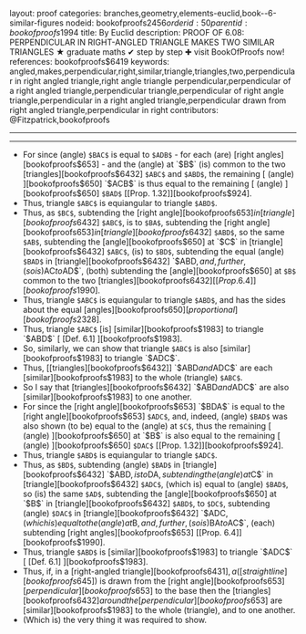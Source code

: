 layout: proof
categories: branches,geometry,elements-euclid,book--6-similar-figures
nodeid: bookofproofs$2456
orderid: 50
parentid: bookofproofs$1994
title: By Euclid
description: PROOF OF 6.08: PERPENDICULAR IN RIGHT-ANGLED TRIANGLE MAKES TWO SIMILAR TRIANGLES &#9733; graduate maths &#10004; step by step &#10010; visit BookOfProofs now!
references: bookofproofs$6419
keywords: angled,makes,perpendicular,right,similar,triangle,triangles,two,perpendicular in right angled triangle,right angle triangle perpendicular,perpendicular of a right angled triangle,perpendicular triangle,perpendicular of right angle triangle,perpendicular in a right angled triangle,perpendicular drawn from right angled triangle,perpendicular in right
contributors: @Fitzpatrick,bookofproofs

---


---



* For since (angle) `$BAC$` is equal to `$ADB$` - for each (are) [right angles][bookofproofs$653] - and the (angle) at `$B$` (is) common to the two [triangles][bookofproofs$6432] `$ABC$` and `$ABD$`, the remaining [ (angle) ][bookofproofs$650] `$ACB$` is thus equal to the remaining [ (angle) ][bookofproofs$650] `$BAD$` [[Prop. 1.32]][bookofproofs$924].
* Thus, triangle `$ABC$` is equiangular to triangle `$ABD$`.
* Thus, as `$BC$`, subtending the [right angle][bookofproofs$653] in [triangle][bookofproofs$6432] `$ABC$`, is to `$BA$`, subtending the [right angle][bookofproofs$653] in [triangle][bookofproofs$6432] `$ABD$`, so the same `$AB$`, subtending the [angle][bookofproofs$650] at `$C$` in [triangle][bookofproofs$6432] `$ABC$`, (is) to `$BD$`, subtending the equal (angle) `$BAD$` in [triangle][bookofproofs$6432] `$ABD$`, and, further, (so is) `$AC$` to `$AD$`, (both) subtending the [angle][bookofproofs$650] at `$B$` common to the two [triangles][bookofproofs$6432] [[Prop. 6.4]][bookofproofs$1990].
* Thus, triangle `$ABC$` is equiangular to triangle `$ABD$`, and has the sides about the equal [angles][bookofproofs$650] [proportional][bookofproofs$2328].
* Thus, triangle `$ABC$` [is] [similar][bookofproofs$1983] to triangle `$ABD$` [ [Def. 6.1] ][bookofproofs$1983].
* So, similarly, we can show that triangle `$ABC$` is also [similar][bookofproofs$1983] to triangle `$ADC$`.
* Thus, [[triangles][bookofproofs$6432]] `$ABD$` and `$ADC$` are each [similar][bookofproofs$1983] to the whole (triangle) `$ABC$`.
* So I say that [triangles][bookofproofs$6432] `$ABD$` and `$ADC$` are also [similar][bookofproofs$1983] to one another.
* For since the [right angle][bookofproofs$653] `$BDA$` is equal to the [right angle][bookofproofs$653] `$ADC$`, and, indeed, (angle) `$BAD$` was also shown (to be) equal to the (angle) at `$C$`, thus the remaining [ (angle) ][bookofproofs$650] at `$B$` is also equal to the remaining [ (angle) ][bookofproofs$650] `$DAC$` [[Prop. 1.32]][bookofproofs$924].
* Thus, triangle `$ABD$` is equiangular to triangle `$ADC$`.
* Thus, as `$BD$`, subtending (angle) `$BAD$` in [triangle][bookofproofs$6432] `$ABD$`, is to `$DA$`, subtending the (angle) at `$C$` in [triangle][bookofproofs$6432] `$ADC$`, (which is) equal to (angle) `$BAD$`, so (is) the same `$AD$`, subtending the [angle][bookofproofs$650] at `$B$` in [triangle][bookofproofs$6432] `$ABD$`, to `$DC$`, subtending (angle) `$DAC$` in [triangle][bookofproofs$6432] `$ADC$`, (which is) equal to the (angle) at `$B$`, and, further, (so is) `$BA$` to `$AC$`, (each) subtending [right angles][bookofproofs$653] [[Prop. 6.4]][bookofproofs$1990].
* Thus, triangle `$ABD$` is [similar][bookofproofs$1983] to triangle `$ADC$` [ [Def. 6.1] ][bookofproofs$1983].
* Thus, if, in a [right-angled triangle][bookofproofs$6431], a ([straight line][bookofproofs$645]) is drawn from the [right angle][bookofproofs$653] [perpendicular][bookofproofs$653] to the base then the [triangles][bookofproofs$6432] around the [perpendicular][bookofproofs$653] are [similar][bookofproofs$1983] to the whole (triangle), and to one another.
* (Which is) the very thing it was required to show.
